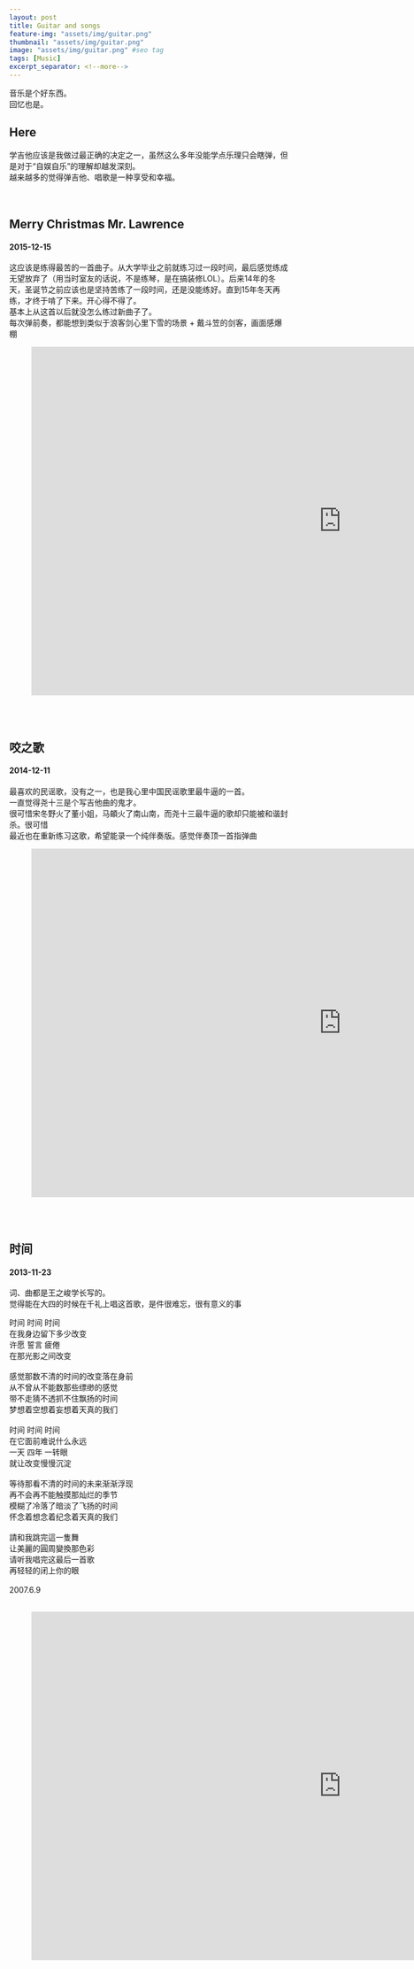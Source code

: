 ```yaml
---
layout: post
title: Guitar and songs
feature-img: "assets/img/guitar.png"
thumbnail: "assets/img/guitar.png"
image: "assets/img/guitar.png" #seo tag
tags: [Music]
excerpt_separator: <!--more-->
---
```

音乐是个好东西。<br/>
回忆也是。 
<!--more-->

## Here
学吉他应该是我做过最正确的决定之一，虽然这么多年没能学点乐理只会瞎弹，但是对于“自娱自乐”的理解却越发深刻。<br/> 
越来越多的觉得弹吉他、唱歌是一种享受和幸福。<br/>
<br/>
<br/>

## Merry Christmas Mr. Lawrence
#### 2015-12-15  
这应该是练得最苦的一首曲子。从大学毕业之前就练习过一段时间，最后感觉练成无望放弃了（用当时室友的话说，不是练琴，是在搞装修LOL）。后来14年的冬天，圣诞节之前应该也是坚持苦练了一段时间，还是没能练好。直到15年冬天再练，才终于啃了下来。开心得不得了。  
基本上从这首以后就没怎么练过新曲子了。  
每次弹前奏，都能想到类似于浪客剑心里下雪的场景 + 戴斗笠的剑客，画面感爆棚

<!-- blank line -->
<figure class="video_container">
  <iframe width="1120" height="630" src="https://www.youtube.com/embed/33chKSlIPBY" frameborder="0" allow="accelerometer; autoplay; encrypted-media; gyroscope; picture-in-picture" allowfullscreen></iframe>
</figure>
<!-- blank line -->
<br/>
<br/>

## 咬之歌
#### 2014-12-11  
最喜欢的民谣歌，没有之一，也是我心里中国民谣歌里最牛逼的一首。  
一直觉得尧十三是个写吉他曲的鬼才。  
很可惜宋冬野火了董小姐，马頔火了南山南，而尧十三最牛逼的歌却只能被和谐封杀。很可惜    
最近也在重新练习这歌，希望能录一个纯伴奏版。感觉伴奏顶一首指弹曲  

<!-- blank line -->
<figure class="video_container">
  <iframe width="1120" height="630" src="https://www.youtube.com/embed/85sauc0LBNs" frameborder="0" allow="accelerometer; autoplay; encrypted-media; gyroscope; picture-in-picture" allowfullscreen></iframe>
</figure>
<!-- blank line -->
<br/>
<br/>

## 时间
#### 2013-11-23  
词、曲都是王之峻学长写的。  
觉得能在大四的时候在千礼上唱这首歌，是件很难忘，很有意义的事  

时间 时间 时间<br/>
    在我身边留下多少改变<br/>
许愿 誓言 疲倦<br/>
    在那光影之间改变 <br/>
<br/>
感觉那数不清的时间的改变落在身前<br/>
从不曾从不能数那些缥缈的感觉<br/>
带不走猜不透抓不住飘扬的时间<br/>
梦想着空想着妄想着天真的我们<br/>
<br/>
时间 时间 时间<br/>
    在它面前难说什么永远<br/>
一天 四年 一转眼<br/>
    就让改变慢慢沉淀<br/>
<br/>
等待那看不清的时间的未来渐渐浮现<br/>
再不会再不能触摸那灿烂的季节<br/>
模糊了冷落了暗淡了飞扬的时间<br/>
怀念着想念着纪念着天真的我们<br/>
<br/>
請和我跳完這一隻舞<br/>
让美麗的圓周變換那色彩<br/>
请听我唱完这最后一首歌<br/>
再轻轻的闭上你的眼<br/>
<br/>
2007.6.9  
<br/>
<!-- blank line -->
<figure class="video_container">
  <iframe width="1120" height="630" src="https://www.youtube.com/embed/EBCBD0cXoyE" frameborder="0" allow="accelerometer; autoplay; encrypted-media; gyroscope; picture-in-picture" allowfullscreen></iframe>
</figure>
<!-- blank line -->
<br/>
<br/>


